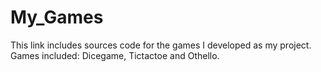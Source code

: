 # My_Games
This link includes sources code for the games I developed as my project. Games included: Dicegame, Tictactoe and Othello.
